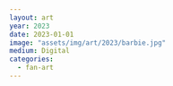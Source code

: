 ```yaml
---
layout: art
year: 2023
date: 2023-01-01
image: "assets/img/art/2023/barbie.jpg"
medium: Digital
categories:
  - fan-art
---
```

